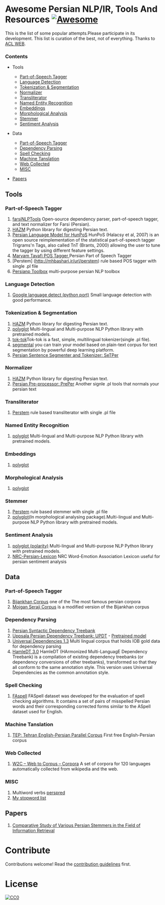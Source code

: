 # Awesome Persian NLP/IR, Tools And Resources [![Awesome](https://cdn.rawgit.com/sindresorhus/awesome/d7305f38d29fed78fa85652e3a63e154dd8e8829/media/badge.svg)](https://github.com/sindresorhus/awesome)

This is the list of some popular attempts.Please participate in its development. This list is curation of the best, not of everything.
 Thanks to [ACL WEB](http://aclweb.org/aclwiki/index.php?title=Resources_for_Persian).
### Contents
 - Tools
    - [Part-of-Speech Tagger](https://github.com/mhbashari/awesome-persian-nlp-ir#part-of-speech-tagger)
    - [Language Detection](https://github.com/mhbashari/awesome-persian-nlp-ir#language-detection)
    - [Tokenization & Segmentation](https://github.com/mhbashari/awesome-persian-nlp-ir#tokenization--segmentation)
    - [Normalizer](https://github.com/mhbashari/awesome-persian-nlp-ir#normalizer)
    - [Transliterator](https://github.com/mhbashari/awesome-persian-nlp-ir#transliterator)
    - [Named Entity Recognition](https://github.com/mhbashari/awesome-persian-nlp-ir#named-entity-recognition)
    - [Embeddings](https://github.com/mhbashari/awesome-persian-nlp-ir#embeddings)
    - [Morphological Analysis](https://github.com/mhbashari/awesome-persian-nlp-ir#morphological-analysis)
    - [Stemmer](https://github.com/mhbashari/awesome-persian-nlp-ir#stemmer)
    - [Sentiment Analysis](https://github.com/mhbashari/awesome-persian-nlp-ir#sentiment-analysis)
 
 - Data
    - [Part-of-Speech Tagger](https://github.com/mhbashari/awesome-persian-nlp-ir#part-of-speech-tagger-1)
    - [Dependency Parsing](https://github.com/mhbashari/awesome-persian-nlp-ir#dependency-parsing)
    - [Spell Checking](https://github.com/mhbashari/awesome-persian-nlp-ir#spell-checking)
    - [Machine Tanslation](https://github.com/mhbashari/awesome-persian-nlp-ir#machine-tanslation)
    - [Web Collected](https://github.com/mhbashari/awesome-persian-nlp-ir#web-collected)
    - [MISC](https://github.com/mhbashari/awesome-persian-nlp-ir#misc)
 
 - [Papers](https://github.com/mhbashari/awesome-persian-nlp-ir#papers)
    
 
## Tools
### Part-of-Speech Tagger
  1. [farsiNLPTools](http://mhbashari.ir/url/farsiools) Open-source dependency parser, part-of-speech tagger, and text normalizer for Farsi (Persian).
  2. [HAZM](http://mhbashari.ir/url/hazm) Python library for digesting Persian text.
  4. [Persian Language Model for HunPoS](http://mhbashari.ir/url/unoager) HunPoS (Halacsy et al, 2007) is an open source reimplementation of the statistical part-of-speech tagger Trigrams'n Tags, also called TnT (Brants, 2000) allowing the user to tune the tagger by using different feature settings.
  5. [Maryam Tavafi POS Tagger ](http://mhbashari.ir/url/aryamavafi)Persian Part of Speech Tagger
  6. [Perstem] (http://mhbashari.ir/url/perstem) rule based POS tagger with single .pl file
  7. [Persianp Toolbox](http://mhbashari.ir/url/ersianpoolbox) multi-purpose persian NLP toolbox

### Language Detection
  1. [Google language detect (python port)](http://mhbashari.ir/url/langdetect) Small language detection with good performance.
  
### Tokenization & Segmentation
   1. [HAZM](http://mhbashari.ir/url/hazm) Python library for digesting Persian text.
   2. [polyglot](http://mhbashari.ir/url/polyglot) Multi-lingual and Multi-purpose NLP Python library with pretrained models.
   3. [tok-tok](http://mhbashari.ir/url/tok-tok)Tok-tok is a fast, simple, multilingual tokenizer(single .pl file).
   4. [segmental](http://mhbashari.ir/url/segmental) you can train your model based on plain-text corpus for text segmentation by powerful deep learning platform.
   5. [Persian Sentence Segmenter and Tokenizer: SeTPer](http://mhbashari.ir/url/setper)

### Normalizer
   1. [HAZM](http://mhbashari.ir/url/hazm) Python library for digesting Persian text.
   2. [Persian Pre-processor: PrePer](http://mhbashari.ir/url/preper) Another signle .pl tools that normals your persian text
   
### Transliterator
   1. [Perstem](http://mhbashari.ir/url/perstem) rule based transliterator with single .pl file
   
### Named Entity Recognition
   1. [polyglot](http://mhbashari.ir/url/polyglot) Multi-lingual and Multi-purpose NLP Python library with pretrained models.

### Embeddings
   1. [polyglot](http://mhbashari.ir/url/polyglot) 

### Morphological Analysis
   1. [polyglot](http://mhbashari.ir/url/polyglot) 

### Stemmer
   1. [Perstem](http://mhbashari.ir/url/perstem) rule based stemmer with single .pl file
   2. [polyglot](http://mhbashari.ir/url/polyglot)(In morphological analysing package).Multi-lingual and Multi-purpose NLP Python library with pretrained models.

### Sentiment Analysis
   1. [polyglot (polarity)](http://mhbashari.ir/url/polyglot) Multi-lingual and Multi-purpose NLP Python library with pretrained models.
   2. [NRC-Persian-Lexicon](http://mhbashari.ir/url/nrcperlex) NRC Word-Emotion Association Lexicon useful for persian sentiment analysis

   
## Data
### Part-of-Speech Tagger
   1. [Bijankhan Corpus](http://mhbashari.ir/url/bijankhan) one of the The most famous persian corpora
   1. [Mojgan Seraji Corpus](http://mhbashari.ir/url/ppsalaersianorpus)  is a modified version of the Bijankhan corpus
   

### Dependency Parsing
   1. [Persian Syntactic Dependency Treebank](http://mhbashari.ir/url/perdt)
   2. [Uppsala Persian Dependency Treebank: UPDT](http://mhbashari.ir/url/updt)
     - [Pretrained model](http://mhbashari.ir/url/parsper-mate)
   3. [Universal Dependencies 1.3](http://mhbashari.ir/url/niversalependencies) Multi lingual corpus that holds IOB gold data for dependency parsing
   4. [HamleDT 3.0](http://mhbashari.ir/url/amle) HamleDT (HArmonized Multi-LanguagE Dependency Treebank) is a compilation of existing dependency treebanks (or dependency conversions of other treebanks), transformed so that they all conform to the same annotation style. This version uses Universal Dependencies as the common annotation style.

   
### Spell Checking
   1. [FAspell](http://mhbashari.ir/url/spell) FASpell dataset was developed for the evaluation of spell checking algorithms. It contains a set of pairs of misspelled Persian words and their corresponding corrected forms similar to the ASpell dataset used for English.

### Machine Tanslation
   1. [TEP: Tehran English-Persian Parallel Corpus](http://mhbashari.ir/url/ehranabesources) First free English-Persian corpus

### Web Collected
   1. [W2C – Web to Corpus – Corpora](http://mhbashari.ir/url/2ebtoorpus) A set of corpora for 120 languages automatically collected from wikipedia and the web. 

### MISC
   1. Multiword verbs [perspred](http://mhbashari.ir/url/perspred)
   2. [My stopword list](http://mhbashari.ir/url/fastopwords)
   
## Papers
   1. [Comparative Study of Various Persian Stemmers in the Field of Information Retrieval ](http://mhbashari.ir/url/stemmerpaper01)

# Contribute

Contributions welcome! Read the [contribution guidelines](contributing.md) first.

# License

[![CC0](https://i.creativecommons.org/p/zero/1.0/88x31.png)](https://creativecommons.org/publicdomain/zero/1.0/)
